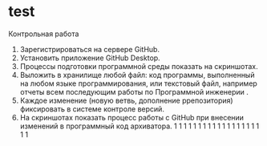 # test
Контрольная работа
1. Зарегистрироваться на сервере GitHub.
2. Установить приложение GitHub Desktop.
3. Процессы подготовки программной среды показать на скриншотах.
4. Выложить в хранилище любой файл: код программы, выполненный на любом языке
программирования, или текстовый файл, например отчеты всем последующим
работы по Программной инженерии .
5. Каждое изменение (новую ветвь, дополнение ррепозитория) фиксировать в системе
контроле версий.
6. На скриншотах показать процесс работы с GitHub при внесении изменений в
программный код архиватора.
1
1
1
1
1
1
1
1
1
1
1
1
1
1
1
1
1
1
1
1